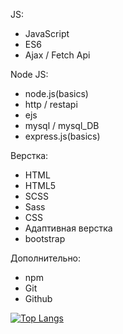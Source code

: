 
JS:
- JavaScript
- ES6
- Ajax / Fetch Api

Node JS: 
- node.js(basics)
- http / restapi
- ejs
- mysql / mysql_DB
- express.js(basics)

Верстка:
- HTML
- HTML5
- SCSS
- Sass
- CSS
- Адаптивная верстка 
- bootstrap

Дополнительно:
- npm
- Git
- Github

[![Top Langs](https://github-readme-stats.vercel.app/api/top-langs/?username=vladislavmac)](https://github.com/anuraghazra/github-readme-stats)

